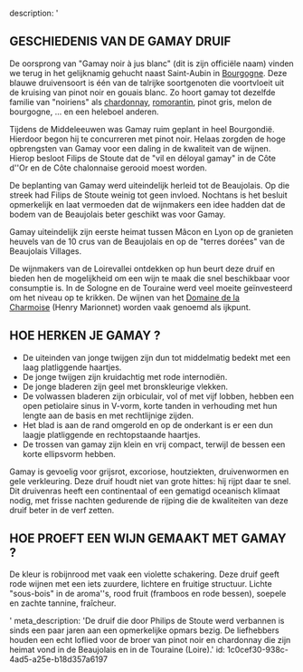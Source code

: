 description: '<h2 class="text-base md:text-lg"><strong>GESCHIEDENIS VAN DE GAMAY DRUIF</strong></h2><p>De oorsprong van "Gamay noir à jus blanc" (dit is zijn officiële naam) vinden we terug in het gelijknamig gehucht naast Saint-Aubin in <a href="/nl/region/bourgogne">Bourgogne</a>. Deze blauwe druivensoort is één van de talrijke soortgenoten die voortvloeit uit de kruising van pinot noir en gouais blanc. Zo hoort gamay tot dezelfde familie van "noiriens" als <a href="/nl/grape/chardonnay">chardonnay</a>, <a href="/nl/grape/romorantin">romorantin</a>, pinot gris, melon de bourgogne, ... en een heleboel anderen.</p><p>Tijdens de Middeleeuwen was Gamay ruim geplant in heel Bourgondië. Hierdoor begon hij te concurreren met pinot noir. Helaas zorgden de hoge opbrengsten van Gamay voor een daling in de kwaliteit van de wijnen. Hierop besloot Filips de Stoute dat de "vil en déloyal gamay" in de Côte d''Or en de Côte chalonnaise gerooid moest worden.</p><p>De beplanting van Gamay werd uiteindelijk herleid tot de Beaujolais. Op die streek had Filips de Stoute weinig tot geen invloed. Nochtans is het besluit opmerkelijk en laat vermoeden dat de wijnmakers een idee hadden dat de bodem van de Beaujolais beter geschikt was voor Gamay.</p><p>Gamay uiteindelijk zijn eerste heimat tussen Mâcon en Lyon op de granieten heuvels van de 10 crus van de Beaujolais en op de "terres dorées" van de Beaujolais Villages. </p><p>De wijnmakers van de Loirevallei ontdekken op hun beurt deze druif en bieden hen de mogelijkheid om een wijn te maak die snel beschikbaar voor consumptie is. In de Sologne en de Touraine werd veel moeite geïnvesteerd om het niveau op te krikken. De wijnen van het <a href="/nl/estate/domaine-de-la-charmoise">Domaine de la Charmoise</a>&nbsp;(Henry Marionnet) worden vaak genoemd als ijkpunt.</p><h2 class="text-base md:text-lg">HOE HERKEN JE GAMAY ?</h2><ul><li>De uiteinden van jonge twijgen zijn dun tot middelmatig bedekt met een laag platliggende haartjes. </li><li>De jonge twijgen zijn kruidachtig met rode internodiën. </li><li>De jonge bladeren zijn geel met bronskleurige vlekken. </li><li>De volwassen bladeren zijn orbiculair, vol of met vijf lobben, hebben een open petiolaire sinus in V-vorm, korte tanden in verhouding met hun lengte aan de basis en met rechtlijnige zijden. </li><li>Het blad is aan de rand omgerold en op de onderkant is er een dun laagje platliggende en rechtopstaande haartjes. </li><li>De trossen van gamay zijn klein en vrij compact, terwijl de bessen een korte ellipsvorm hebben.</li></ul><p>Gamay is gevoelig voor grijsrot, excoriose, houtziekten, druivenwormen en gele verkleuring. Deze druif houdt niet van grote hittes: hij rijpt daar te snel. Dit druivenras heeft een continentaal of een gematigd oceanisch klimaat nodig, met frisse nachten gedurende de rijping die de kwaliteiten van deze druif beter in de verf zetten.</p><h2 class="text-base md:text-lg">HOE PROEFT EEN WIJN GEMAAKT MET GAMAY ?</h2><p>De kleur is robijnrood met vaak een violette schakering. Deze druif geeft rode wijnen met een iets zuurdere, lichtere en fruitige structuur. Lichte "sous-bois" in de aroma''s, rood fruit (framboos en rode bessen), soepele en zachte tannine, fraîcheur.</p>'
meta_description: 'De druif die door Philips de Stoute werd verbannen is sinds een paar jaren aan een opmerkelijke opmars bezig. De liefhebbers houden een echt loflied voor de broer van pinot noir en chardonnay die zijn heimat vond in de Beaujolais en in de Touraine (Loire).'
id: 1c0cef30-938c-4ad5-a25e-b18d357a6197
